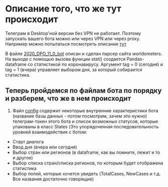 # Описание того, что же тут происходит

Телеграм в Desktop'ной версии без VPN не работает. Поэтому запускать вашего бота можно или через VPN или через proxy.
Например можно попытаться посмотреть описание [тут](https://tlgrm.ru/faq/obhod-blokirovki-telegram.html.)

В файле [2020_DPO_11_0_bot](https://github.com/pileyan/DPO_Python_2020/blob/master/11_Bot/2020_DPO_11_0_bot.ipynb) описан и сделан парсер сайта worldometers. На выходе с помощью вызова функции stat() создается Pandas-dataframe со статистикой по коронавирусу. Аргумент tag = 0 (сегодня) и tag = 1 (вчера) управляет выбором дня, за который собирается статистика.

## Теперь пройдемся по файлам бота по порядку и разберем, что же в нем происходит
1) Файл [config](https://github.com/pileyan/DPO_Python_2020/blob/master/11_Bot/config.py) содержит некоторые внутренние характеристики бота (название базы данных - потом посмотрим, зачем это нужно) телеграм-токен этого бота и список возможных статусов, которые упакованы в класс States (Это упорядоченная последовательность уровней взаимодействия с ботом: 
* Старт диалога
* Ввод дня (вчера или сегодня)
* Выбор стран или регионов (в dataframe, как вы помните, лежит и то и другое)
* Выбор списка стран/списка регионов, по которым будет отображена статистика
* Выбор полей, которые хочется увидеть (TotalCases, NewCases и т.д. Все названия достаточно говорящие)
